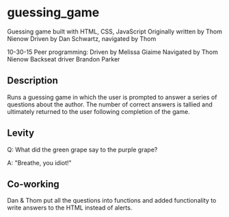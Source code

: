 # guessing_game
Guessing game built with HTML, CSS, JavaScript
Originally written by Thom Nienow
Driven by Dan Schwartz, navigated by Thom

10-30-15 Peer programming:
Driven by Melissa Giaime
Navigated by Thom Nienow
Backseat driver Brandon Parker

Description
-----------
Runs a guessing game in which the user is prompted to answer a series of questions
about the author.  The number of correct answers is tallied and ultimately returned
to the user following completion of the game.


Levity
------
Q: What did the green grape say to the purple grape?



A: "Breathe, you idiot!"


Co-working
----------
Dan & Thom put all the questions into functions and added functionality to write answers to the HTML instead of alerts.
